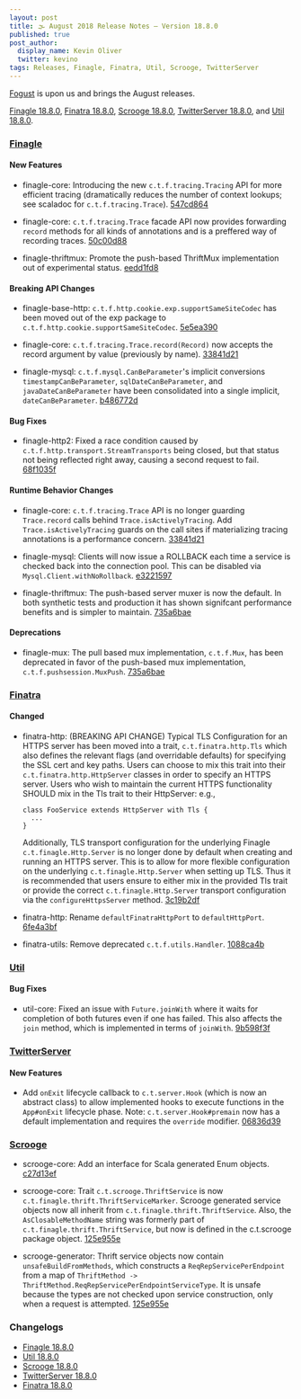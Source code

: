 ```yaml
---
layout: post
title: 🌫 August 2018 Release Notes — Version 18.8.0
published: true
post_author:
  display_name: Kevin Oliver
  twitter: kevino
tags: Releases, Finagle, Finatra, Util, Scrooge, TwitterServer
---
```


[Fogust](https://twitter.com/KarlTheFog/status/1024685092629868545) is upon us
and brings the August releases.

[Finagle 18.8.0](https://github.com/twitter/finagle/releases/tag/finagle-18.8.0),
[Finatra 18.8.0](https://github.com/twitter/finatra/releases/tag/finatra-18.8.0),
[Scrooge 18.8.0](https://github.com/twitter/scrooge/releases/tag/scrooge-18.8.0),
[TwitterServer 18.8.0](https://github.com/twitter/twitter-server/releases/tag/twitter-server-18.8.0),
and [Util 18.8.0](https://github.com/twitter/util/releases/tag/util-18.8.0).

### [Finagle](https://github.com/twitter/finagle/) ###

#### New Features

  * finagle-core: Introducing the new `c.t.f.tracing.Tracing` API for more efficient tracing
    (dramatically reduces the number of context lookups; see scaladoc for `c.t.f.tracing.Trace`).
    [547cd864](https://github.com/twitter/finagle/commit/547cd86465109e6777d2afb98a7560d6a053b7b4)

  * finagle-core: `c.t.f.tracing.Trace` facade API now provides forwarding `record` methods for
    all kinds of annotations and is a preffered way of recording traces. [50c00d88](https://github.com/twitter/finagle/commit/50c00d8847e0e5f3ade029ee3a51b5e2e795f115)

  * finagle-thriftmux: Promote the push-based ThriftMux implementation out of experimental
    status. [eedd1fd8](https://github.com/twitter/finagle/commit/eedd1fd890da85c6efcdc0ff597e22055967d811)

#### Breaking API Changes

  * finagle-base-http: `c.t.f.http.cookie.exp.supportSameSiteCodec` has been moved out of the
    exp package to `c.t.f.http.cookie.supportSameSiteCodec`. [5e5ea390](https://github.com/twitter/finagle/commit/5e5ea39079f0445fc8823f5947ea2e504574c564)

  * finagle-core: `c.t.f.tracing.Trace.record(Record)` now accepts the record argument by
    value (previously by name). [33841d21](https://github.com/twitter/finagle/commit/33841d214af7506750d6106fdeb0d95fbd95cc42)

  * finagle-mysql: `c.t.f.mysql.CanBeParameter`'s implicit conversions `timestampCanBeParameter`,
    `sqlDateCanBeParameter`, and `javaDateCanBeParameter` have been consolidated into a single
    implicit, `dateCanBeParameter`. [b486772d](https://github.com/twitter/finagle/commit/b486772d4a9471a33b151ae4f5bf8a05bb04fc30)

#### Bug Fixes

  * finagle-http2: Fixed a race condition caused by `c.t.f.http.transport.StreamTransports` being
    closed, but that status not being reflected right away, causing a second request to fail.
    [68f1035f](https://github.com/twitter/finagle/commit/68f1035fabd0a644c51b21a740e693fe2f518c20)

#### Runtime Behavior Changes

  * finagle-core: `c.t.f.tracing.Trace` API is no longer guarding `Trace.record` calls behind
    `Trace.isActivelyTracing`. Add `Trace.isActivelyTracing` guards on the call sites if
    materializing tracing annotations is a performance concern.  [33841d21](https://github.com/twitter/finagle/commit/33841d214af7506750d6106fdeb0d95fbd95cc42)

  * finagle-mysql: Clients will now issue a ROLLBACK each time a service is checked back
    into the connection pool. This can be disabled via `Mysql.Client.withNoRollback`.
    [e3221597](https://github.com/twitter/finagle/commit/e3221597377dafa6dfc7739b644d05622fdef923)

  * finagle-thriftmux: The push-based server muxer is now the default. In both synthetic tests
    and production it has shown signifcant performance benefits and is simpler to maintain.
    [735a6bae](https://github.com/twitter/finagle/commit/735a6bae3f8352b569ff153ec47d97a54914eee2)

#### Deprecations

  * finagle-mux: The pull based mux implementation, `c.t.f.Mux`, has been deprecated in favor of
    the push-based mux implementation, `c.t.f.pushsession.MuxPush`. [735a6bae](https://github.com/twitter/finagle/commit/735a6bae3f8352b569ff153ec47d97a54914eee2)

### [Finatra](https://github.com/twitter/finatra/) ###

#### Changed

* finatra-http: (BREAKING API CHANGE) Typical TLS Configuration for an HTTPS server has been moved
  into a trait, `c.t.finatra.http.Tls` which also defines the relevant flags (and overridable
  defaults) for specifying the SSL cert and key paths. Users can choose to mix this trait into their
  `c.t.finatra.http.HttpServer` classes in order to specify an HTTPS server. Users who wish to maintain
  the current HTTPS functionality SHOULD mix in the Tls trait to their HttpServer: e.g.,
  ```
  class FooService extends HttpServer with Tls {
    ...
  }
  ```
  Additionally, TLS transport configuration for the underlying Finagle `c.t.finagle.Http.Server` is
  no longer done by default when creating and running an HTTPS server. This is to allow for more
  flexible configuration on the underlying `c.t.finagle.Http.Server` when setting up TLS. Thus it is
  recommended that users ensure to either mix in the provided Tls trait or provide the correct
  `c.t.finagle.Http.Server` transport configuration via the `configureHttpsServer` method.
  [3c19b2df](https://github.com/twitter/finatra/commit/3c19b2df303a30fda254822dc97cb2372d2220b3)

* finatra-http: Rename `defaultFinatraHttpPort` to `defaultHttpPort`. [6fe4a3bf](https://github.com/twitter/finatra/commit/6fe4a3bfb540f74b89ceedd17fcc27686fa42881)

* finatra-utils: Remove deprecated `c.t.f.utils.Handler`. [1088ca4b](https://github.com/twitter/finatra/commit/1088ca4bf3891130694f680a4303f1f64e019182)

### [Util](https://github.com/twitter/util/) ###

#### Bug Fixes

  * util-core: Fixed an issue with `Future.joinWith` where it waits for
    completion of both futures even if one has failed. This also affects
    the `join` method, which is implemented in terms of `joinWith`. [9b598f3f](https://github.com/twitter/util/commit/9b598f3f7db2d1e3ef81deb6a223dc7872cb7d52)

### [TwitterServer](https://github.com/twitter/twitter-server/) ###

#### New Features

  * Add `onExit` lifecycle callback to `c.t.server.Hook` (which is now an abstract class) to allow
    implemented hooks to execute functions in the `App#onExit` lifecycle phase. Note:
    `c.t.server.Hook#premain` now has a default implementation and requires the `override` modifier.
    [06836d39](https://github.com/twitter/twitter-server//commit/06836d399d8f6596fe001b64597d421633bfb0a4)

### [Scrooge](https://github.com/twitter/scrooge/) ###

  * scrooge-core: Add an interface for Scala generated Enum objects. [c27d13ef](https://github.com/twitter/scrooge/commit/c27d13efaa450c012a8e9a316640c9951c2e907d)

  * scrooge-core: Trait `c.t.scrooge.ThriftService` is now `c.t.finagle.thrift.ThriftServiceMarker`.
    Scrooge generated service objects now all inherit from `c.t.finagle.thrift.ThriftService`. Also,
    the `AsClosableMethodName` string was formerly part of `c.t.finagle.thrift.ThriftService`, but
    now is defined in the c.t.scrooge package object.
    [125e955e](https://github.com/twitter/scrooge/commit/125e955e0c35c4e30a60d217a92eedb42ee22070)

  * scrooge-generator: Thrift service objects now contain `unsafeBuildFromMethods`, which constructs
    a `ReqRepServicePerEndpoint` from a map of
    `ThriftMethod -> ThriftMethod.ReqRepServicePerEndpointServiceType`. It is unsafe because the
    types are not checked upon service construction, only when a request is attempted.
    [125e955e](https://github.com/twitter/scrooge/commit/125e955e0c35c4e30a60d217a92eedb42ee22070)

### Changelogs ###

 * [Finagle 18.8.0][finagle]
 * [Util 18.8.0][util]
 * [Scrooge 18.8.0][scrooge]
 * [TwitterServer 18.8.0][twitterserver]
 * [Finatra 18.8.0][finatra]

[finagle]: https://github.com/twitter/finagle/blob/finagle-18.8.0/CHANGES
[util]: https://github.com/twitter/util/blob/util-18.8.0/CHANGES
[scrooge]: https://github.com/twitter/scrooge/blob/scrooge-18.8.0/CHANGES
[twitterserver]: https://github.com/twitter/twitter-server/blob/twitter-server-18.8.0/CHANGES
[finatra]: https://github.com/twitter/finatra/blob/finatra-18.8.0/CHANGELOG.md
